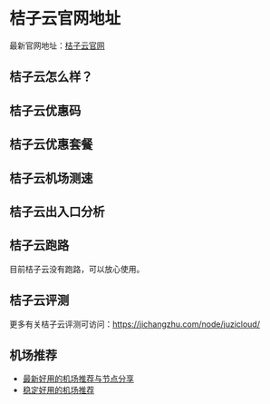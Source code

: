 # 桔子云官网地址
最新官网地址：[桔子云官网](https://jcz.affxc.com/juzicloud/)

## 桔子云怎么样？


## 桔子云优惠码


## 桔子云优惠套餐


## 桔子云机场测速


## 桔子云出入口分析


## 桔子云跑路
目前桔子云没有跑路，可以放心使用。

## 桔子云评测
更多有关桔子云评测可访问：https://jichangzhu.com/node/juzicloud/

## 机场推荐
 - [最新好用的机场推荐与节点分享](https://github.com/jichangzhu/JichangTuijian)
 - [稳定好用的机场推荐](https://jichangzhu.com/node/?utm_source=github&utm_medium=jichangzhu-details)

